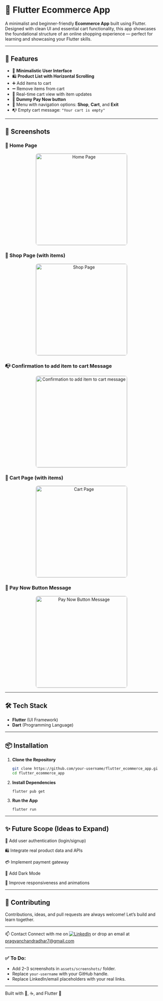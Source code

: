 # 🛒 Flutter Ecommerce App

A minimalist and beginner-friendly **Ecommerce App** built using Flutter. Designed with clean UI and essential cart functionality, this app showcases the foundational structure of an online shopping experience — perfect for learning and showcasing your Flutter skills.

---

## 🚀 Features

- 🎯 **Minimalistic User Interface**  
- 🛍️ **Product List with Horizontal Scrolling**  
- ➕ Add items to cart  
- ➖ Remove items from cart  
- 🛒 Real-time cart view with item updates  
- 💸 **Dummy Pay Now button**  
- 📂 Menu with navigation options: **Shop**, **Cart**, and **Exit**  
- 📭 Empty cart message: `"Your cart is empty"`

---

## 📸 Screenshots

### 🏪 Home Page  
<p align="center">
  <img src="assets/A1.jpg" alt="Home Page" width="300" style="border: 1px solid #ccc; border-radius: 8px;">
</p>

### 🛒 Shop Page (with items)  
<p align="center">
  <img src="assets/A3.jpg" alt="Shop Page" width="300" style="border: 1px solid #ccc; border-radius: 8px;">
</p>

### 📭 Confirmation to add item to cart Message  
<p align="center">
  <img src="assets/A5.jpg" alt="Confirmation to add item to cart message" width="300" style="border: 1px solid #ccc; border-radius: 8px;">
</p>

### 🏪 Cart Page (with items)  
<p align="center">
  <img src="assets/A4.jpg" alt="Cart Page" width="300" style="border: 1px solid #ccc; border-radius: 8px;">
</p>

### 🏪 Pay Now Button Message  
<p align="center">
  <img src="assets/A2.jpg" alt="Pay Now Button Message" width="300" style="border: 1px solid #ccc; border-radius: 8px;">
</p>

---

## 🛠️ Tech Stack

- **Flutter** (UI Framework)
- **Dart** (Programming Language)

---

## 📦 Installation

1. **Clone the Repository**
   ```bash
   git clone https://github.com/your-username/flutter_ecommerce_app.git
   cd flutter_ecommerce_app
   ```

2. **Install Dependencies**
   ```
   flutter pub get
   ```

3. **Run the App**
   ```
   flutter run
   ```

---

## ✨ Future Scope (Ideas to Expand)
🔐 Add user authentication (login/signup)

🛍️ Integrate real product data and APIs

💳 Implement payment gateway

🌙 Add Dark Mode

📱 Improve responsiveness and animations

---

## 🙌 Contributing
Contributions, ideas, and pull requests are always welcome! Let’s build and learn together.

---

📫 Contact
Connect with me on [![LinkedIn](https://img.shields.io/badge/LinkedIn-blue?style=flat&logo=linkedin)](https://www.linkedin.com/in/pragyan-dhar-b98696313/)
or drop an email at pragyanchandradhar7@gmail.com

---

### ✅ To Do:
- Add 2–3 screenshots in `assets/screenshots/` folder.
- Replace `your-username` with your GitHub handle.
- Replace LinkedIn/email placeholders with your real links.

---

Built with 🧠, ☕, and Flutter 💙
